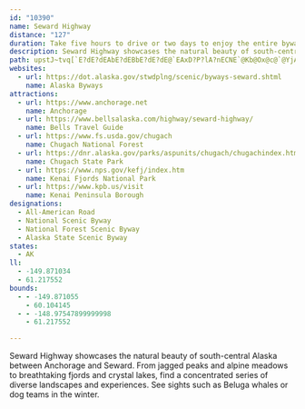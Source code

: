 ```yaml
---
id: "10390"
name: Seward Highway
distance: "127"
duration: Take five hours to drive or two days to enjoy the entire byway.
description: Seward Highway showcases the natural beauty of south-central Alaska between Anchorage and Seward. From jagged peaks and alpine meadows to breathtaking fjords and crystal lakes, find a concentrated series of diverse landscapes and experiences. See sights such as Beluga whales or dog teams in the winter.
path: upstJ~tvq[`E?dE?dEAbE?dEBbE?dE?dE@`EAxD?P?lA?nECNE`@Kb@Ox@c@`@YjAcAbB_BjEeEj@a@h@[XOZM\G\Cn@AdA?jA@|CCnA?xFB|F?xF?xF?rE?`D?lC@fBAl@?j@Cb@Cb@E`@G^In@Un@QhAm@hAs@f@_@h@c@d@g@rA}Ar@y@nA{AZ]zIkK|@cAb@c@~@y@j@e@n@c@t@a@j@Yl@WzAg@rQaETGbTcF~JcCdJuBfSqEbCi@dASvDc@~@I\A~HI|BBhN?hMg@n[oCvDMnD@lBFxMlAlHn@hAHVBnCPhBHtELt@?`F?|BCpBAX@hCFvC?tG?|AAnB?zEAxL?~G?|N@dJBfABz@?~AAhSIdEAhDCrFE`DC`A@^?|D?hCBrABvCBzC?bFGpCK~@KdDc@bCe@xBk@x@W|@[z@]l@WlBy@`CoA|@i@hBcAZSzC}Bj@e@h@g@dCcCpFqFTYxAcBvFqGvFoGrD_EpFaGrFiGdDqDvFoG~CgD`E{Dh@c@nFsEfAaA`GgFhFqEPOZY`Au@ROj@[t@a@XMZKt@Sp@M~@KxDGnFI`BEnFQtAIjAS~@W|@[~@_@|@e@lAw@dFkDh@[rAq@h@Wf@QlBo@zCw@xBi@bFcAzDu@xDqA~EcB\UVIlFmBhKuDhDmBpDiC|CkCbCiCtDqEpDyFhDoGbAwBbD{Hbi@avA~CeHzCgF|HgJvQ_SfFkGlFuFzK_KdC}A|Aq@bBaArAeA|F}HrFcIbTu[hD{CdG{B|Aw@jBaBxAyBlIyP|@sB~@wCXsA~@{FzEo\dAcFfAwDdB_ErEcIx@_BbAaDn@iC|@wErLsp@p@{Ct@kClBmErB_DnCsB|DsBbBeAx@s@d@o@nAwBjGsN|Tu_@dAgC|@mC~GiWx@mDb@qDfBwX~Ckj@v@yHtDe\bAsUTqC^kCjDwNt@_E~BaQfAoJxFkd@fAyEh@yA~@aBt@eAxDeD`AgAtA}BpAgDt@kC`@sBr@aF\wE~Ck_Ab@uKb@cGfAsL|@eHhBqKl@yFVwD`A{WlBin@TaD~@cFtBcGpEcJt@uCl@aDb@iDNuCDkFMcDq@aLSmHH_G^oEh@gDzI_Z~CsJr@_CbCwGfIsQhBaFxPui@jMyc@fAyCzBcDjFgFnC{C|@mBp@_Cx@kEZ{CPcGCgTB_CTgF\cEnB}KvF{^h@{EPuDFgDYi[]kLQsDm@{GwFkd@WgFWmLK}VDkNrDkf@hAmi@?eM_@gMOqIDcIr@qf@DyHE}DSiEu@sGiAeFgHoXeEqO{BkMo@gHSwHEgHN_Gp@aL|Cmo@l@eTx@iUx@}J~@sHnBaNjCyMjH}VbK{_@|DyLxAmD~@gB`EyFbLcM|AeCvBqFz@wCl@kChAkGbAyMxAq`@n@gLdAgNrBgSt@yFhAgHfAmFxCwKbOqe@lH}TnWyy@|O}^~FwLhL_ThCwG|AuGzJoh@xA{Ij@gHx@mPb@iGhEs^zFwe@jBaPlB{OnBqPbBkNbAmI|B_RlDsNhB_FbB}CxAcChBiBzLmF`BuA|GwIhR{WrE}FhHoGhJ_MlEcQhBmLd@}Ld@ax@{@e]yL{gA}LezAy@cYc@yi@gDuj@_GazAMwcAe@qs@cBcj@cFm}@wCo{A_@aJ{JieA_Se~BIyBCaHLyFh@yIpIyg@|DsTpJak@jMct@dB}HfBuGbA}CdBoEbByDbB{ChVa`@vUo^|Si]`AmB`CgF~@kClVeq@jAoDx@uCp@}Cd@}D~Ec~@lBwVlAuMxOs|AhAiKhByInBgG~^y~@|DmJxBoEfF{IrG{ItJ_Mp]me@zJiMtBuC|CmFr@wA|AsDbD_KlHuVvHeVlN{YhE}HrDyErDgDdCeB~YkOdBiApD{CrFmF|x@uz@|FwInBsDvDyIfUkn@bpAciDhKoShIiOvBuCbCeCdDoCpAy@~CkAho@yOhUqGrm@}N`Es@lBBtAb@|@bANr@nBlDfBdG^pCj@nGLtEg@hg@UhQWrHeA|Lk@pE_BxI}@rDoCfJsQ`k@kbAv}CsB|FmCpGgJhSub@t}@CjAJjEGnAsQ|^cBxDoA~Di@fC_@jCY|CUrFCnABpEHtCTxDhAxHbFvPrC~JvGfTxObf@bGxT`FjPnGlUzJna@fAbGd@|ClClShAbHrAxGxB`J|BjIhE`NrBtI~]xsBvL~q@pE`YrT~zAj@dDr@dCrAjEfFzMjDhKjEpPlD|N~AlF~AfEnMrWhAhC~]hz@|DjKt@|BdB`GrL`c@dA`DtArD`CbEhCfDfUhO~BpCxA~B~@bCxKb]dEtIfg@vp@j[dZzs@hn@lStQfHfFxEkCzGxBlAVlFfD|BrB~CnElBtDnEvHvVjd@vL|VzCdErKhKjj@zf@`JxJhQxO|D~CxRtR|ClD|DrFxQ~WpBzDpBrFpBnIp@hEn@`Fd@jGVdHJnH[bnBIvMO~IYhJiOp`Dk@pJsAfPsCpV}B|PmAnGgApEwBrHcC`Hwh@dkA_DjG}DvFqSdV{AdCmCjGcBtGqKxg@sAdFoBjEyArBkI`H}CxBsGfHmBlDsBfEsUbj@iB`DmA~@kADiAdAiAxCcAtDo@zCOrBOrJc@tC_AnBsAbAoAdCcAvCiAhAsB`AiAzA_AvA}Av@mADcBeAkBcByBe@cC?mSbE}DvAmBrB_BjEqK|a@_@`CEv@G|GKbA_@vAgEbKoAhEM~@A~DJ~Br@hEXjCEzBSfBm@pA_A|@yAdAk@~@m@fBu@tEO|A?pAHrBn@|FNlB?~@M~@[pAo@~@wA`@{@KyBgB}@K_@@]Xa@n@Y|@UfAMjBBbBJvATnAv@fCjIbOnA`BdAjApFrDfF~DbJpLpCPbD_@hCF`HpFzHvIfIdKtMhRvHtPrGhLjGfJ|F`IbDtClBn@hDrBfAdBbB`F`AnF|AzGxD`F`FbExE`DhEtC`CvAx@PfALfA?xAIrAe@hAaB~R_VhMgQvFeBnOiB`GiAbIEhYnCnn@hHnTrCfO|AnEl@lDdA|BjAbEtCpk@fh@~AtA~AbAdCb@~B?bEkArHoEpB{@~B[rBJxBh@|DnCpaAtt@jEnCrEfBlDz@dDf@n_@hAlCCnCg@pCwAfLqJbBw@bCw@bCKrDf@`NfD`f@`MlGtBpFzBrInE`DrBfHhF|HzGdq@di@n^xXfJjHpHpGrBnCjB|ChJdR|H|MtK`Q|\zh@f\`d@vQhQbh@jc@t_@~XtNzEbVpHjPzJxL`JrCdDxD`H|BnFnGnK~h@bj@|n@ds@rQlZzHfNdF|Gvd@xWv{@zd@|EzBjJ~IvCfDrEdFz@n@fBz@`AJjADhAKbCu@p@g@jAoAzAyBXo@j@iAb@gAt@aBbB{Df@oAvAwDFSd@qAlAkDxAmEh@uBlCqK`@sAz@aCn@yAnA}CpEmKx@{Ad@y@rAqBlDuEp@y@fAeBh@_AbAiBrAkC`DiG`B}CNWbBcDjFcK|ByE`A{AtAcDnCmGh@qAx@aC`@iBTiAXiCFwAF{@HkEDyDL_PBwC@s@H{@JcKXaJPgBReBBUTsBxCgQ`AiFzBoLFg@pC_NbCsLdBsJ`DcQxAwHf@kCbAyFpA{GbB}J~AsJHi@`AsExEsRxFoe@dt@ijDdR}uAhNym@dSkiBhPor@rK}ZvAui@dFu`@z@_AnF}w@PmFHyK?eQMwE_@kDsA}H[oFEmBDeCXcGD{C?eBOsEYaDmBsJuBaJsC_KcDgJ_BcGi@mDWqCEqAIcELgPJ_CT_Db@eD|@kD~@kC~AoC~@eAx@m@pBy@hEg@fWgBbD?rETnMnAfG`@bFIvj@wCzLDhNlBnCDxAOzJeC|BQlGVtB?zEc@lI_DtB]`B?jHp@zB@fCWzGcBtCe@nAEnFl@bCDv@EfCqAvCeAbBI~B\|VpJrE`BlAVfCJv@EdDo@`D?rZvEdQbC`MtBbDT|AO|Cm@tDi@lB?lAHbL|AfBJxC]pXwFhC[pYeB`JMjNv@dHfB~TxDlDT`HPnD[hJqAnCeAlCuAnAmA~AkBbAqBtCoEpCaEjEoHj@mAbKiP`B_DpHiLhCkDvFcGlEiDhEqCpXePhFqCvAWxBCbDh@rD^rS?|V{CpMsBzJrBvC\rBEbC]rBeBzBmCt@uAvB_Gx@iCvAaCdAyAnAkArEqAfFm@pCAbFDvXtDbGlBlDbCfIjGdItE|CpA~BzAbCdAvB\jBo@rBsBlA_CxC_EbG_NfCz@`CY|CEtC[|CcBrFcCzLiA`IgApGqClGuDpIgA|InBdIlGlCpEzA`DpA`EdDfQlAfHnAvGhAtElBlFjBrB`D~BtZxHhBl@jOmNxNr@vYdGdOzLpSuFdWi[dRxBlUkV`Fr@hFJxAQbCu@vDmBdCeCjZga@bBmBxBoA|TqEnSeCfEKjDP~C~@xC~BhOxJhFhArB?zJs@xBJjBl@fBtAjExDxAh@tBHnB}@vG_KjDuErAwAhBuAbBo@bAKzAClBb@~Av@bBxBhAlB|Upf@x@hA~@dAdAt@|Ar@|Cd@lIt@fTnAjLlA|BjAj@p@bA|Ar@tA`AdCdGlTxBrGlBfE`NpRvGxH|BnAjBl@fBVrADz\E|IN`Fn@xBr@xE~@vBHdH@vIx@hCAjKqA~G?vCPlEdA|QfHvD\nA?vHWnEErAJfBx@lFbFnAl@|Af@~AHvEC`Nl@fJK|@g@tBm@pAWzAOzGZhCVpZpAlFj@|Ab@z@`@bAl@zBlBvCjEhJjPxAtB|ClFhEzGxf@z~@`Yni@hBxCd@p@vArAxBlAvGbBvXlFpIjCzItIhBtChDtEn@vAvGtQjGnUz@hCjDrGzBnG`CpBjD~A|Ab@|F~A`ClAtBlAlCxBpBpBfAfAjA`ArAr@h@Tj@Lj@HRBnAHZAr@GJCBBJ?j@IRGd@OjAk@T]lAm@\UpFmDxE{CdDmBpFwDjBw@bAUfBElA@TXbBt@jAx@tApAt@z@\T~ChD~DjEdDvDjEnF`EzElBxBlFjG`G~GdCpCbFxF~EpFpDjExJfLJL|EfGPRxFrGfF|FhCtCdEvElA`B`CdCdBrAbDxBjFvBbGtAjBJ|FX`DLdEPbFRpH@dEBbEAdE@rDBPPlCGTIdEApB?bG@dC?
websites:
  - url: https://dot.alaska.gov/stwdplng/scenic/byways-seward.shtml
    name: Alaska Byways
attractions:
  - url: https://www.anchorage.net
    name: Anchorage
  - url: https://www.bellsalaska.com/highway/seward-highway/
    name: Bells Travel Guide
  - url: https://www.fs.usda.gov/chugach
    name: Chugach National Forest
  - url: https://dnr.alaska.gov/parks/aspunits/chugach/chugachindex.htm
    name: Chugach State Park
  - url: https://www.nps.gov/kefj/index.htm
    name: Kenai Fjords National Park
  - url: https://www.kpb.us/visit
    name: Kenai Peninsula Borough
designations:
  - All-American Road
  - National Scenic Byway
  - National Forest Scenic Byway
  - Alaska State Scenic Byway
states:
  - AK
ll:
  - -149.871034
  - 61.217552
bounds:
  - - -149.871055
    - 60.104145
  - - -148.97547899999998
    - 61.217552

---
```


Seward Highway showcases the natural beauty of south-central Alaska between Anchorage and Seward. From jagged peaks and alpine meadows to breathtaking fjords and crystal lakes, find a concentrated series of diverse landscapes and experiences. See sights such as Beluga whales or dog teams in the winter.
